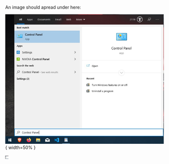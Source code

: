 An image should apread under here:

![](https://github.com/8bitNrd/8bitnrd.github.io/blob/master/Pages/Enable%20Hyper-V/img/controlPanel.jpg){ width=50% }


<img src="https://github.com/8bitNrd/8bitnrd.github.io/blob/master/Pages/Enable%20Hyper-V/img/controlPanel.jpg" width="10" height="10">
